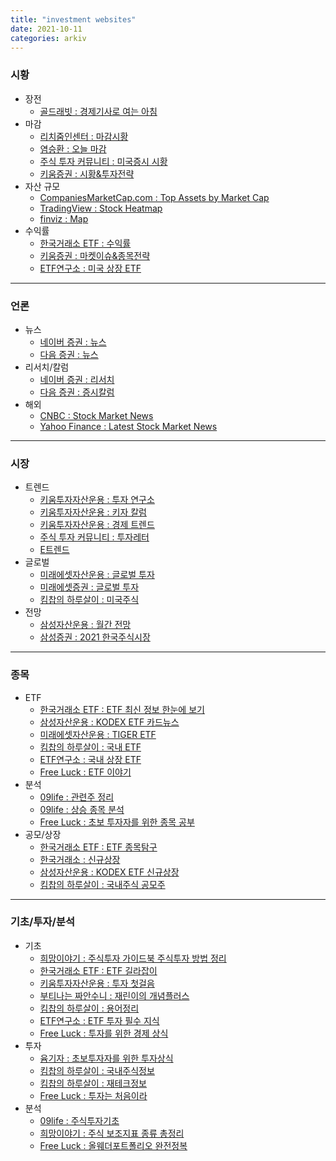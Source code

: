 ```yaml
---
title: "investment websites"
date: 2021-10-11
categories: arkiv
---
```


### 시황

- 장전
  - [골드래빗 : 경제기사로 여는 아침](https://brunch.co.kr/magazine/sinmorning)
- 마감
  - [리치줌인센터 : 마감시황](https://brunch.co.kr/@a43bc8f3787943b#articles)
  - [염승환 : 오늘 마감](https://brunch.co.kr/@6a5b8881f191434#articles)
  - [주식 투자 커뮤니티 : 미국증시 시황](https://usstockinfo.tistory.com/m/category/%EB%AF%B8%EA%B5%AD%EC%A6%9D%EC%8B%9C%20%EC%8B%9C%ED%99%A9)
  - [키움증권 : 시황&투자전략](https://m.post.naver.com/my/series/detail.naver?seriesNo=526982&memberNo=30473277)
- 자산 규모
  - [CompaniesMarketCap.com : Top Assets by Market Cap](https://companiesmarketcap.com/assets-by-market-cap/)
  - [TradingView : Stock Heatmap](https://www.tradingview.com/heatmap/stock/)
  - [finviz : Map](https://finviz.com/map.ashx)
- 수익률
  - [한국거래소 ETF : 수익률](https://m.post.naver.com/my/series/detail.naver?seriesNo=212549&memberNo=32787516)
  - [키움증권 : 마켓이슈&종목전략](https://m.post.naver.com/my/series/detail.naver?seriesNo=193543&memberNo=30473277)
  - [ETF연구소 : 미국 상장 ETF](https://m.blog.naver.com/just_do_etf?categoryNo=16)

***

### 언론

- 뉴스
  - [네이버 증권 : 뉴스](https://m.stock.naver.com/index.html#/news/mainnews)
  - [다음 증권 : 뉴스](https://m.finance.daum.net/news)
- 리서치/칼럼
  - [네이버 증권 : 리서치](https://m.stock.naver.com/index.html#/research/invest)
  - [다음 증권 : 증시칼럼](https://m.finance.daum.net/investment/stock_market)
- 해외
  - [CNBC : Stock Market News](https://www.cnbc.com/stocks/)
  - [Yahoo Finance : Latest Stock Market News](https://finance.yahoo.com/topic/stock-market-news)

***

### 시장

- 트렌드
  - [키움투자자산운용 : 투자 연구소](https://m.blog.naver.com/PostList.naver?blogId=kiwoomammkt&categoryNo=6)
  - [키움투자자산운용 : 키자 칼럼](https://m.blog.naver.com/PostList.naver?blogId=kiwoomammkt&categoryNo=7)
  - [키움투자자산운용 : 경제 트렌드](https://m.blog.naver.com/PostList.naver?blogId=kiwoomammkt&categoryNo=8)
  - [주식 투자 커뮤니티 : 투자레터](https://usstockinfo.tistory.com/m/category/%ED%88%AC%EC%9E%90%EB%A0%88%ED%84%B0)
  - [E트렌드](https://brunch.co.kr/@e2c67f679a52441#articles)
- 글로벌
  - [미래에셋자산운용 : 글로벌 투자](https://m.blog.naver.com/m_invest?categoryNo=47)
  - [미래에셋증권 : 글로벌 투자](https://m.post.naver.com/my/series/detail.naver?seriesNo=230018&memberNo=5010025)
  - [킴찹의 하루살이 : 미국주식](https://m.blog.naver.com/ssibar1188?categoryNo=38)
- 전망
  - [삼성자산운용 : 월간 전망](https://m.post.naver.com/my/series/detail.naver?seriesNo=300396&memberNo=3955693)
  - [삼성증권 : 2021 한국주식시장](https://m.post.naver.com/my/series/detail.naver?seriesNo=633668&memberNo=1553580)

***

### 종목

- ETF
  - [한국거래소 ETF : ETF 최신 정보 한눈에 보기](https://m.post.naver.com/my/series/detail.naver?seriesNo=242027&memberNo=32787516)
  - [삼성자산운용 : KODEX ETF 카드뉴스](https://m.blog.naver.com/kodex_r2?categoryNo=1)
  - [미래에셋자산운용 : TIGER ETF](https://m.blog.naver.com/m_invest?categoryNo=42)
  - [킴찹의 하루살이 : 국내 ETF](https://m.blog.naver.com/ssibar1188?categoryNo=45)
  - [ETF연구소 : 국내 상장 ETF](https://m.blog.naver.com/just_do_etf?categoryNo=19)
  - [Free Luck : ETF 이야기](https://free00life.tistory.com/m/category/%EC%9E%90%EB%B3%B8%EC%A3%BC%EC%9D%98%20%EB%B0%94%EB%9D%BC%EB%B3%B4%EA%B8%B0/ETF%20%EC%9D%B4%EC%95%BC%EA%B8%B0)
- 분석
  - [09life : 관련주 정리](https://09life.tistory.com/m/category/%EC%9E%AC%ED%85%8C%ED%81%AC/%EA%B4%80%EB%A0%A8%EC%A3%BC%20%EC%A0%95%EB%A6%AC)
  - [09life : 상승 종목 분석](https://09life.tistory.com/m/category/%EC%9E%AC%ED%85%8C%ED%81%AC/%EC%83%81%EC%8A%B9%20%EC%A2%85%EB%AA%A9%20%EB%B6%84%EC%84%9D)
  - [Free Luck : 초보 투자자를 위한 종목 공부](https://free00life.tistory.com/m/category/%EC%9E%90%EB%B3%B8%EC%A3%BC%EC%9D%98%20%EB%B0%94%EB%9D%BC%EB%B3%B4%EA%B8%B0/%EC%B4%88%EB%B3%B4%20%ED%88%AC%EC%9E%90%EC%9E%90%EB%A5%BC%20%EC%9C%84%ED%95%9C%20%EC%A2%85%EB%AA%A9%20%EA%B3%B5%EB%B6%80)
- 공모/상장
  - [한국거래소 ETF : ETF 종목탐구](https://m.post.naver.com/my/series/detail.naver?seriesNo=574436&memberNo=32787516)
  - [한국거래소 : 신규상장](https://m.blog.naver.com/PostList.naver?blogId=happy_krx&categoryNo=104)
  - [삼성자산운용 : KODEX ETF 신규상장](https://m.blog.naver.com/kodex_r2?categoryNo=6)
  - [킴찹의 하루살이 : 국내주식 공모주](https://m.blog.naver.com/ssibar1188?categoryNo=43)

***

### 기초/투자/분석

- 기초
  - [희망이야기 : 주식투자 가이드북 주식투자 방법 정리](https://layhope.tistory.com/212)
  - [한국거래소 ETF : ETF 길라잡이](https://m.post.naver.com/my/series/detail.naver?seriesNo=223580&memberNo=32787516)
  - [키움투자자산운용 : 투자 첫걸음](https://m.blog.naver.com/PostList.naver?blogId=kiwoomammkt&categoryNo=1)
  - [부티나는 짜안수니 : 재린이의 개념플러스](https://m.blog.naver.com/yolohayo?categoryNo=1)
  - [킴찹의 하루살이 : 용어정리](https://m.blog.naver.com/ssibar1188?categoryNo=33)
  - [ETF연구소 : ETF 투자 필수 지식](https://m.blog.naver.com/just_do_etf?categoryNo=6)
  - [Free Luck : 투자를 위한 경제 상식](https://free00life.tistory.com/m/category/%EC%9E%90%EB%B3%B8%EC%A3%BC%EC%9D%98%20%EB%B0%94%EB%9D%BC%EB%B3%B4%EA%B8%B0/%ED%88%AC%EC%9E%90%EB%A5%BC%20%EC%9C%84%ED%95%9C%20%EA%B2%BD%EC%A0%9C%20%EC%83%81%EC%8B%9D)
- 투자
  - [윰기자 : 초보투자자를 위한 투자상식](https://brunch.co.kr/magazine/invest-ucast)
  - [킴찹의 하루살이 : 국내주식정보](https://m.blog.naver.com/ssibar1188?categoryNo=44)
  - [킴찹의 하루살이 : 재테크정보](https://m.blog.naver.com/ssibar1188?categoryNo=34)
  - [Free Luck : 투자는 처음이라](https://free00life.tistory.com/m/category/%EC%9E%90%EB%B3%B8%EC%A3%BC%EC%9D%98%20%EB%B0%94%EB%9D%BC%EB%B3%B4%EA%B8%B0/%ED%88%AC%EC%9E%90%EB%8A%94%20%EC%B2%98%EC%9D%8C%EC%9D%B4%EB%9D%BC)
- 분석
  - [09life : 주식투자기초](https://09life.tistory.com/m/category/%EC%9E%AC%ED%85%8C%ED%81%AC/%EC%A3%BC%EC%8B%9D%ED%88%AC%EC%9E%90%EA%B8%B0%EC%B4%88)
  - [희망이야기 : 주식 보조지표 종류 총정리](https://layhope.tistory.com/380)
  - [Free Luck : 올웨더포트폴리오 완전정복](https://free00life.tistory.com/m/category/%EC%9E%90%EB%B3%B8%EC%A3%BC%EC%9D%98%20%EB%B0%94%EB%9D%BC%EB%B3%B4%EA%B8%B0/%EC%98%AC%EC%9B%A8%EB%8D%94%ED%8F%AC%ED%8A%B8%ED%8F%B4%EB%A6%AC%EC%98%A4%20%EC%99%84%EC%A0%84%EC%A0%95%EB%B3%B5)
